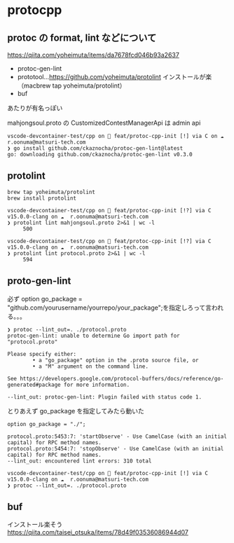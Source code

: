 # protocpp

## protoc の format, lint などについて

https://qiita.com/yoheimuta/items/da7678fcd046b93a2637

- protoc-gen-lint
- prototool...https://github.com/yoheimuta/protolint インストールが楽（macbrew tap yoheimuta/protolint）
- buf

あたりが有名っぽい

mahjongsoul.proto の CustomizedContestManagerApi は admin api

```
vscode-devcontainer-test/cpp on  feat/protoc-cpp-init [!] via C on ☁️  r.oonuma@matsuri-tech.com
❯ go install github.com/ckaznocha/protoc-gen-lint@latest
go: downloading github.com/ckaznocha/protoc-gen-lint v0.3.0

```

## protolint

```
brew tap yoheimuta/protolint
brew install protolint

vscode-devcontainer-test/cpp on  feat/protoc-cpp-init [!?] via C v15.0.0-clang on ☁️  r.oonuma@matsuri-tech.com
❯ protolint lint mahjongsoul.proto 2>&1 | wc -l
     500

vscode-devcontainer-test/cpp on  feat/protoc-cpp-init [!?] via C v15.0.0-clang on ☁️  r.oonuma@matsuri-tech.com
❯ protolint lint protocol.proto 2>&1 | wc -l
     594
```

## proto-gen-lint

必ず option go_package = "github.com/yourusername/yourrepo/your_package";を指定しろって言われる。。。

```
❯ protoc --lint_out=. ./protocol.proto
protoc-gen-lint: unable to determine Go import path for "protocol.proto"

Please specify either:
        • a "go_package" option in the .proto source file, or
        • a "M" argument on the command line.

See https://developers.google.com/protocol-buffers/docs/reference/go-generated#package for more information.

--lint_out: protoc-gen-lint: Plugin failed with status code 1.
```

とりあえず go_package を指定してみたら動いた

```
option go_package = "./";

protocol.proto:5453:7: 'startObserve' - Use CamelCase (with an initial capital) for RPC method names.
protocol.proto:5454:7: 'stopObserve' - Use CamelCase (with an initial capital) for RPC method names.
--lint_out: encountered lint errors: 310 total

vscode-devcontainer-test/cpp on  feat/protoc-cpp-init [!] via C v15.0.0-clang on ☁️  r.oonuma@matsuri-tech.com
❯ protoc --lint_out=. ./protocol.proto
```

## buf

インストール楽そう
https://qiita.com/taisei_otsuka/items/78d49f03536086944d07


